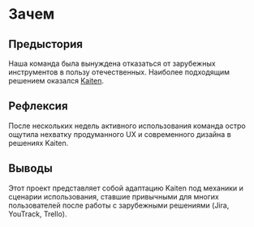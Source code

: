 # Зачем

## Предыстория
Наша команда была вынуждена отказаться от зарубежных инструментов в пользу отечественных. Наиболее подходящим решением оказался [Kaiten](https://kaiten.ru).

## Рефлексия
После нескольких недель активного использования команда остро ощутила нехватку продуманного UX и современного дизайна в решениях Kaiten.

## Выводы
Этот проект представляет собой адаптацию Kaiten под механики и сценарии использования, ставшие привычными для многих пользователей после работы с зарубежными решениями (Jira, YouTrack, Trello).